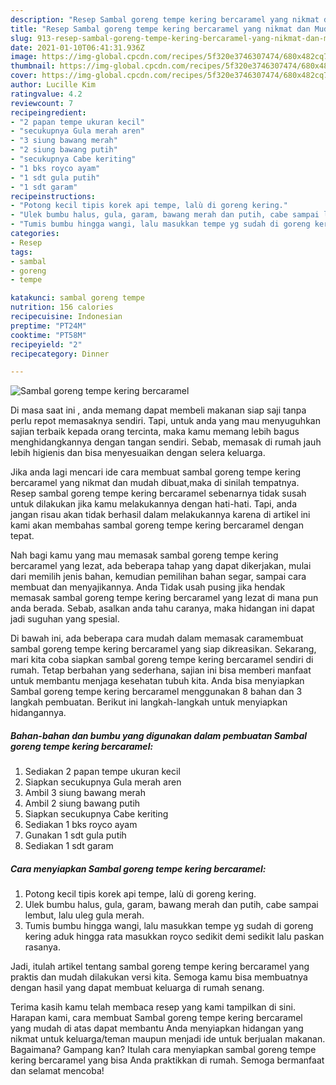 ```yaml
---
description: "Resep Sambal goreng tempe kering bercaramel yang nikmat dan Mudah Dibuat"
title: "Resep Sambal goreng tempe kering bercaramel yang nikmat dan Mudah Dibuat"
slug: 913-resep-sambal-goreng-tempe-kering-bercaramel-yang-nikmat-dan-mudah-dibuat
date: 2021-01-10T06:41:31.936Z
image: https://img-global.cpcdn.com/recipes/5f320e3746307474/680x482cq70/sambal-goreng-tempe-kering-bercaramel-foto-resep-utama.jpg
thumbnail: https://img-global.cpcdn.com/recipes/5f320e3746307474/680x482cq70/sambal-goreng-tempe-kering-bercaramel-foto-resep-utama.jpg
cover: https://img-global.cpcdn.com/recipes/5f320e3746307474/680x482cq70/sambal-goreng-tempe-kering-bercaramel-foto-resep-utama.jpg
author: Lucille Kim
ratingvalue: 4.2
reviewcount: 7
recipeingredient:
- "2 papan tempe ukuran kecil"
- "secukupnya Gula merah aren"
- "3 siung bawang merah"
- "2 siung bawang putih"
- "secukupnya Cabe keriting"
- "1 bks royco ayam"
- "1 sdt gula putih"
- "1 sdt garam"
recipeinstructions:
- "Potong kecil tipis korek api tempe, lalù di goreng kering."
- "Ulek bumbu halus, gula, garam, bawang merah dan putih, cabe sampai lembut, lalu uleg gula merah."
- "Tumis bumbu hingga wangi, lalu masukkan tempe yg sudah di goreng kering aduk hingga rata masukkan royco sedikit demi sedikit lalu paskan rasanya."
categories:
- Resep
tags:
- sambal
- goreng
- tempe

katakunci: sambal goreng tempe 
nutrition: 156 calories
recipecuisine: Indonesian
preptime: "PT24M"
cooktime: "PT58M"
recipeyield: "2"
recipecategory: Dinner

---
```



![Sambal goreng tempe kering bercaramel](https://img-global.cpcdn.com/recipes/5f320e3746307474/680x482cq70/sambal-goreng-tempe-kering-bercaramel-foto-resep-utama.jpg)

Di masa  saat ini , anda memang dapat membeli makanan siap saji tanpa perlu repot memasaknya sendiri. Tapi, untuk anda yang mau menyuguhkan sajian terbaik kepada orang tercinta, maka kamu memang lebih bagus menghidangkannya dengan tangan sendiri. Sebab, memasak di rumah jauh lebih higienis dan bisa menyesuaikan dengan selera keluarga.

Jika anda lagi mencari ide cara membuat sambal goreng tempe kering bercaramel yang nikmat dan mudah dibuat,maka di sinilah tempatnya. Resep sambal goreng tempe kering bercaramel  sebenarnya tidak susah untuk dilakukan jika kamu melakukannya dengan hati-hati. Tapi, anda jangan risau akan tidak berhasil dalam melakukannya 
karena di artikel ini kami akan membahas sambal goreng tempe kering bercaramel dengan tepat.  



Nah bagi kamu yang mau memasak sambal goreng tempe kering bercaramel yang lezat, ada beberapa tahap yang dapat dikerjakan, mulai dari memilih jenis bahan, kemudian pemilihan bahan segar, sampai cara membuat dan menyajikannya. Anda Tidak usah pusing jika hendak memasak sambal goreng tempe kering bercaramel yang lezat di mana pun anda berada. Sebab, asalkan anda  tahu caranya, maka hidangan ini dapat jadi suguhan yang spesial.

Di bawah ini, ada beberapa cara mudah dalam memasak caramembuat sambal goreng tempe kering bercaramel yang siap dikreasikan. Sekarang, mari kita coba siapkan sambal goreng tempe kering bercaramel sendiri di rumah. Tetap berbahan yang sederhana, sajian ini bisa memberi manfaat untuk membantu menjaga kesehatan tubuh kita. Anda bisa menyiapkan Sambal goreng tempe kering bercaramel menggunakan 8 bahan dan 3 langkah pembuatan. Berikut ini langkah-langkah untuk menyiapkan hidangannya.

<!--inarticleads1-->

##### Bahan-bahan dan bumbu yang digunakan dalam pembuatan Sambal goreng tempe kering bercaramel:

1. Sediakan 2 papan tempe ukuran kecil
1. Siapkan secukupnya Gula merah aren
1. Ambil 3 siung bawang merah
1. Ambil 2 siung bawang putih
1. Siapkan secukupnya Cabe keriting
1. Sediakan 1 bks royco ayam
1. Gunakan 1 sdt gula putih
1. Sediakan 1 sdt garam




<!--inarticleads2-->

##### Cara menyiapkan Sambal goreng tempe kering bercaramel:

1. Potong kecil tipis korek api tempe, lalù di goreng kering.
1. Ulek bumbu halus, gula, garam, bawang merah dan putih, cabe sampai lembut, lalu uleg gula merah.
1. Tumis bumbu hingga wangi, lalu masukkan tempe yg sudah di goreng kering aduk hingga rata masukkan royco sedikit demi sedikit lalu paskan rasanya.




Jadi, itulah artikel tentang  sambal goreng tempe kering bercaramel  yang praktis dan mudah dilakukan versi kita. Semoga kamu bisa membuatnya dengan hasil yang dapat membuat keluarga di rumah senang. 

Terima kasih kamu telah membaca resep yang kami tampilkan di sini. Harapan kami, cara membuat  Sambal goreng tempe kering bercaramel yang mudah di atas dapat membantu Anda menyiapkan hidangan yang nikmat untuk keluarga/teman maupun menjadi ide untuk berjualan makanan. Bagaimana? Gampang kan? Itulah cara menyiapkan sambal goreng tempe kering bercaramel yang bisa Anda praktikkan di rumah. Semoga bermanfaat dan selamat mencoba!

